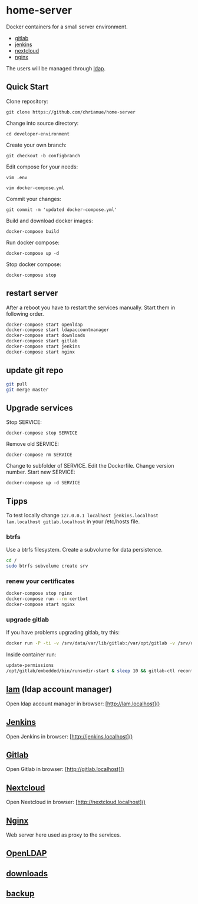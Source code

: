 # home-server
Docker containers for a small server environment.

* [gitlab](https://en.wikipedia.org/wiki/GitLab)
* [jenkins](https://en.wikipedia.org/wiki/Jenkins_(software))
* [nextcloud](https://en.wikipedia.org/wiki/Nextcloud)
* [nginx](https://en.wikipedia.org/wiki/Nginx)

The users will be managed through [ldap](https://en.wikipedia.org/wiki/Lightweight_Directory_Access_Protocol).

## Quick Start

Clone repository:

```git clone https://github.com/chriamue/home-server```

Change into source directory:

```cd developer-environment```

Create your own branch:

```git checkout -b configbranch```

Edit compose for your needs:

```vim .env```

```vim docker-compose.yml```

Commit your changes:

```git commit -m 'updated docker-compose.yml'```

Build and download docker images:

```docker-compose build```

Run docker compose:

```docker-compose up -d```

Stop docker compose:

```docker-compose stop```

## restart server

After a reboot you have to restart the services manually.
Start them in following order.

```bash
docker-compose start openldap
docker-compose start ldapaccountmanager
docker-compose start downloads
docker-compose start gitlab
docker-compose start jenkins
docker-compose start nginx
```

## update git repo

```bash
git pull
git merge master
```

## Upgrade services

Stop SERVICE:

```docker-compose stop SERVICE```

Remove old SERVICE:

```docker-compose rm SERVICE```

Change to subfolder of SERVICE.
Edit the Dockerfile.
Change version number.
Start new SERVICE:

```docker-compose up -d SERVICE```

## Tipps

To test locally change `127.0.0.1 localhost jenkins.localhost lam.localhost gitlab.localhost`
in your /etc/hosts file.

### btrfs

Use a btrfs filesystem.
Create a subvolume for data persistence.

```bash
cd /
sudo btrfs subvolume create srv
```

### renew your certificates

```bash
docker-compose stop nginx
docker-compose run --rm certbot
docker-compose start nginx
```

### upgrade gitlab

If you have problems upgrading gitlab, try this:

```bash
docker run -P -ti -v /srv/data/var/lib/gitlab:/var/opt/gitlab -v /srv/data/etc/gitlab:/etc/gitlab -v /srv/data/var/log/gitlab:/var/log/gitlab --rm gitlab/gitlab-ce bash
```

Inside container run:

```bash
update-permissions
/opt/gitlab/embedded/bin/runsvdir-start & sleep 10 && gitlab-ctl reconfigure
```

## [lam](ldap-account-manager/README.md) (ldap account manager)

Open ldap account manager in browser: [http://lam.localhost]()

## [Jenkins](jenkins/README.md)

Open Jenkins in browser: [http://jenkins.localhost]()

## [Gitlab](gitlab/README.md)

Open Gitlab in browser: [http://gitlab.localhost]()

## [Nextcloud](nextcloud/README.md)

Open Nextcloud in browser: [http://nextcloud.localhost]()

## [Nginx](nginx/README.md)

Web server here used as proxy to the services.

## [OpenLDAP](openldap/README.md)

## [downloads](downloads/README.md)

## [backup](backup/README.md)